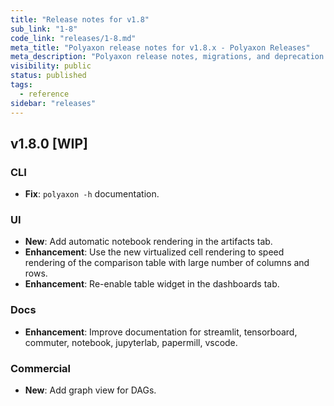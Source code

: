 ```yaml
---
title: "Release notes for v1.8"
sub_link: "1-8"
code_link: "releases/1-8.md"
meta_title: "Polyaxon release notes for v1.8.x - Polyaxon Releases"
meta_description: "Polyaxon release notes, migrations, and deprecation notes for v1.8.x."
visibility: public
status: published
tags:
  - reference
sidebar: "releases"
---
```


## v1.8.0 [WIP]

### CLI

 * **Fix**: `polyaxon -h` documentation.

### UI

  * **New**: Add automatic notebook rendering in the artifacts tab.
  * **Enhancement**: Use the new virtualized cell rendering to speed rendering of the comparison table with large number of columns and rows.
  * **Enhancement**: Re-enable table widget in the dashboards tab.

### Docs

 * **Enhancement**: Improve documentation for streamlit, tensorboard, commuter, notebook, jupyterlab, papermill, vscode.

### Commercial

 * **New**: Add graph view for DAGs.
